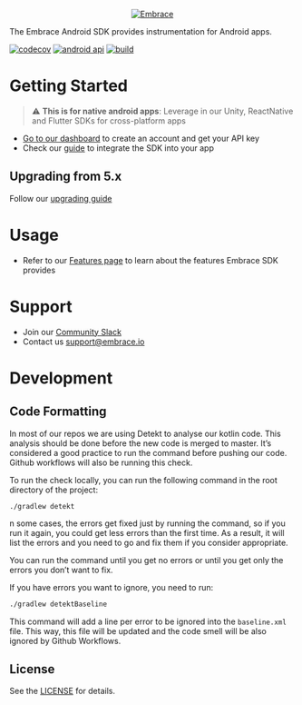 <p align="center">
  <a href="https://embrace.io/?utm_source=github&utm_medium=logo" target="_blank">
    <picture>
      <source srcset="https://embrace.io/docs/images/embrace_logo_white-text_transparent-bg_400x200.svg" media="(prefers-color-scheme: dark)" />
      <source srcset="https://embrace.io/docs/images/embrace_logo_black-text_transparent-bg_400x200.svg" media="(prefers-color-scheme: light), (prefers-color-scheme: no-preference)" />
      <img src="https://embrace.io/docs/images/embrace_logo_black-text_transparent-bg_400x200.svg" alt="Embrace">
    </picture>
  </a>
</p>

The Embrace Android SDK provides instrumentation for Android apps.

[![codecov](https://codecov.io/gh/embrace-io/embrace-android-sdk/branch/master/graph/badge.svg?token=QycvaJjZgr)](https://codecov.io/gh/embrace-io/embrace-android-sdk)
[![android api](https://img.shields.io/badge/Android_API-16-green.svg "Android min API 21")](https://dash.embrace.io/signup/)
[![build](https://img.shields.io/github/actions/workflow/status/embrace-io/embrace-android-sdk/ci-gradle.yml)](https://github.com/embrace-io/embrace-android-sdk/actions)

# Getting Started

> :warning: **This is for native android apps**: Leverage in our Unity, ReactNative and Flutter SDKs for cross-platform apps 

- [Go to our dashboard](https://dash.embrace.io/signup/) to create an account and get your API key
- Check our [guide](https://embrace.io/docs/android/integration/) to integrate the SDK into your app

## Upgrading from 5.x

Follow our [upgrading guide](https://github.com/embrace-io/embrace-android-sdk/blob/master/UPGRADING.md)

# Usage

- Refer to our [Features page](https://embrace.io/docs/android/features/) to learn about the features Embrace SDK provides

# Support

- Join our [Community Slack](https://embraceio-community.slack.com/)
- Contact us [support@embrace.io](mailto:support@embrace.io)

# Development

## Code Formatting

In most of our repos we are using Detekt to analyse our kotlin code. This analysis should be done before the new code is merged to master. It’s considered a good practice to run the command before pushing our code. Github workflows will also be running this check.

To run the check locally, you can run the following command in the root directory of the project:

`./gradlew detekt`

n some cases, the errors get fixed just by running the command, so if you run it again, you could get less errors than the first time. As a result, it will list the errors and you need to go and fix them if you consider appropriate.

You can run the command until you get no errors or until you get only the errors you don’t want to fix.

If you have errors you want to ignore, you need to run:

```bash
./gradlew detektBaseline
```

This command will add a line per error to be ignored into the `baseline.xml` file. This way, this file will be updated and the code smell will be also ignored by Github Workflows.

## License

See the [LICENSE](https://github.com/embrace-io/embrace-android-sdk/blob/master/LICENSE) 
for details.
